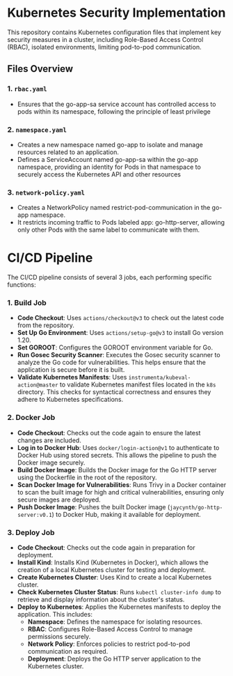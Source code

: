 # Kubernetes Security Implementation

This repository contains Kubernetes configuration files that implement key security measures in a cluster, including Role-Based Access Control (RBAC), isolated environments, limiting pod-to-pod communication.

## Files Overview

### 1. `rbac.yaml`

- Ensures that the go-app-sa service account has controlled access to pods within its namespace, following the principle of least privilege

### 2. `namespace.yaml`

- Creates a new namespace named go-app to isolate and manage resources related to an application.
- Defines a ServiceAccount named go-app-sa within the go-app namespace, providing an identity for Pods in that namespace to securely access the Kubernetes API and other resources

### 3. `network-policy.yaml`

- Creates a NetworkPolicy named restrict-pod-communication in the go-app namespace.
- It restricts incoming traffic to Pods labeled app: go-http-server, allowing only other Pods with the same label to communicate with them.



# CI/CD Pipeline 

The CI/CD pipeline consists of several 3 jobs, each performing specific functions:

### 1. Build Job

- **Code Checkout**: Uses `actions/checkout@v3` to check out the latest code from the repository.
- **Set Up Go Environment**: Uses `actions/setup-go@v3` to install Go version 1.20.
- **Set GOROOT**: Configures the GOROOT environment variable for Go.
- **Run Gosec Security Scanner**: Executes the Gosec security scanner to analyze the Go code for vulnerabilities. This helps ensure that the application is secure before it is built.
- **Validate Kubernetes Manifests**: Uses `instrumenta/kubeval-action@master` to validate Kubernetes manifest files located in the `k8s` directory. This checks for syntactical correctness and ensures they adhere to Kubernetes specifications.


### 2. Docker Job

- **Code Checkout**: Checks out the code again to ensure the latest changes are included.
- **Log in to Docker Hub**: Uses `docker/login-action@v1` to authenticate to Docker Hub using stored secrets. This allows the pipeline to push the Docker image securely.
- **Build Docker Image**: Builds the Docker image for the Go HTTP server using the Dockerfile in the root of the repository.
- **Scan Docker Image for Vulnerabilities**: Runs Trivy in a Docker container to scan the built image for high and critical vulnerabilities, ensuring only secure images are deployed.
- **Push Docker Image**: Pushes the built Docker image (`jaycynth/go-http-server:v0.1`) to Docker Hub, making it available for deployment.

### 3. Deploy Job

- **Code Checkout**: Checks out the code again in preparation for deployment.
- **Install Kind**: Installs Kind (Kubernetes in Docker), which allows the creation of a local Kubernetes cluster for testing and deployment.
- **Create Kubernetes Cluster**: Uses Kind to create a local Kubernetes cluster.
- **Check Kubernetes Cluster Status**: Runs `kubectl cluster-info dump` to retrieve and display information about the cluster's status.
- **Deploy to Kubernetes**: Applies the Kubernetes manifests to deploy the application. This includes:
  - **Namespace**: Defines the namespace for isolating resources.
  - **RBAC**: Configures Role-Based Access Control to manage permissions securely.
  - **Network Policy**: Enforces policies to restrict pod-to-pod communication as required.
  - **Deployment**: Deploys the Go HTTP server application to the Kubernetes cluster.






